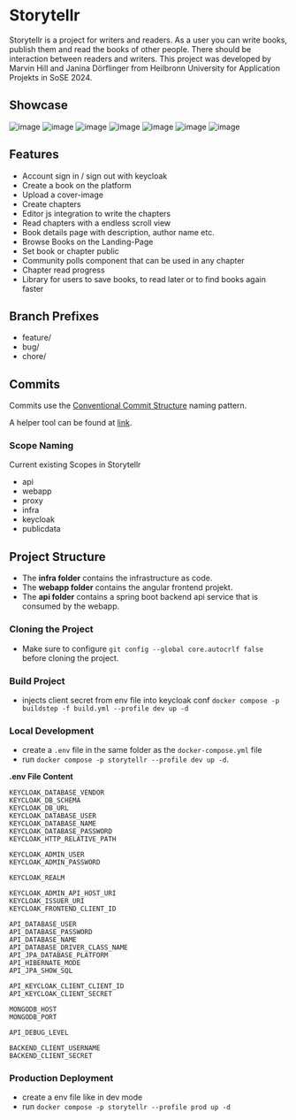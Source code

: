# Storytellr
Storytellr is a project for writers and readers. As a user you can write books, publish them and read the books of other people. There should be interaction between readers and writers. 
This project was developed by Marvin Hill and Janina Dörflinger from Heilbronn University for Application Projekts in SoSE 2024.
## Showcase
![image](https://github.com/user-attachments/assets/42470b77-e060-4772-8ba0-027fc0c51158)
![image](https://github.com/user-attachments/assets/180837b4-1c90-4217-a638-1523fe7cf75b)
![image](https://github.com/user-attachments/assets/28970442-0d0b-48dc-8964-f4e725097c5e)
![image](https://github.com/user-attachments/assets/045170b0-d980-4cac-851f-022ba4c38323)
![image](https://github.com/user-attachments/assets/1249f8ba-55c5-4097-9b87-5ceb6d317f31)
![image](https://github.com/user-attachments/assets/0deb77d8-c7b1-481a-b4bb-0ad81f24aaf2)
![image](https://github.com/user-attachments/assets/2105b607-c601-43ed-a60c-0ba12d989ed8)


## Features
- Account sign in / sign out with keycloak
- Create a book on the platform
- Upload a cover-image
- Create chapters
- Editor js integration to write the chapters
- Read chapters with a endless scroll view
- Book details page with description, author name etc.
- Browse Books on the Landing-Page
- Set book or chapter public
- Community polls component that can be used in any chapter
- Chapter read progress
- Library for users to save books, to read later or to find books again faster
## Branch Prefixes

- feature/
- bug/
- chore/

## Commits

Commits use the [Conventional Commit Structure](https://www.conventionalcommits.org/en/v1.0.0/) naming pattern.

A helper tool can be found at [link](https://commit-creator.netlify.app/).

### Scope Naming

Current existing Scopes in Storytellr

- api
- webapp
- proxy
- infra
- keycloak
- publicdata

## Project Structure

- The **infra folder** contains the infrastructure as code.
- The **webapp folder** contains the angular frontend projekt.
- The **api folder** contains a spring boot backend api service that is consumed by the webapp.

### Cloning the Project
- Make sure to configure `git config --global core.autocrlf false` before cloning the project.

### Build Project
- injects client secret from env file into keycloak conf
`docker compose -p buildstep -f build.yml --profile dev up -d `

### Local Development

- create a `.env` file in the same folder as the `docker-compose.yml` file
- run `docker compose -p storytellr --profile dev up -d`.

**.env File Content**

```
KEYCLOAK_DATABASE_VENDOR
KEYCLOAK_DB_SCHEMA
KEYCLOAK_DB_URL
KEYCLOAK_DATABASE_USER
KEYCLOAK_DATABASE_NAME
KEYCLOAK_DATABASE_PASSWORD
KEYCLOAK_HTTP_RELATIVE_PATH

KEYCLOAK_ADMIN_USER
KEYCLOAK_ADMIN_PASSWORD

KEYCLOAK_REALM

KEYCLOAK_ADMIN_API_HOST_URI
KEYCLOAK_ISSUER_URI
KEYCLOAK_FRONTEND_CLIENT_ID

API_DATABASE_USER
API_DATABASE_PASSWORD
API_DATABASE_NAME
API_DATABASE_DRIVER_CLASS_NAME
API_JPA_DATABASE_PLATFORM
API_HIBERNATE_MODE
API_JPA_SHOW_SQL

API_KEYCLOAK_CLIENT_CLIENT_ID
API_KEYCLOAK_CLIENT_SECRET

MONGODB_HOST
MONGODB_PORT

API_DEBUG_LEVEL

BACKEND_CLIENT_USERNAME
BACKEND_CLIENT_SECRET
```

### Production Deployment

- create a env file like in dev mode
- run `docker compose -p storytellr --profile prod up -d`
